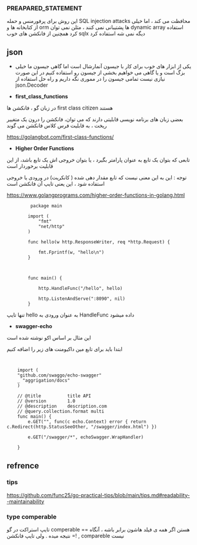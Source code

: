 ### PREAPARED_STATEMENT

این روش برای پرفورمنس و حمله  SQL injection attacks محافظت می کند ، اما خیلی از کتابخانه ها و orm ها پشتیبانی نمی کنند ، مثلن نمی توان dynamic array  استفاده کرد همچنین از فانکشن های خوب sqlx دیگه نمی شه استفاده کرد

## json

+ یکی از ابزار های خوب برای کار با جیسون آنمارشال است اما گاهی جیسون ما خیلی بزگ است و یا گاهی می خواهیم بخشی از جیسون رو استفاده کنیم در این صورت نیازی نیست تمامی جیسون را در مموری نگه داریم و راه حل  استفاده از json.Decoder

+ **first_class_functions**

در زبان گو ، فانکشن ها first class citizen  هستند

بعضی زبان های برنامه نویسی قابلیتی دارند که می توان، فانکشن را درون یک متغییر ریخت ، به قابلیت فرس کلاس فانکشن می گوند


https://golangbot.com/first-class-functions/


+ **Higher Order Functions**

 تابعی که بتوان  یک تابع به عنوان پارامتر بگیرد ، یا بتوان خروجی اش یک تابع باشد، از این قابلیت برخوردار است
 
 توجه : این به این معنی نیست که تابع مقدار دهی شده ( کانکریت) در ورودی یا خروجی استفاده شود ، این یعنی تایپ آن فانکشن است
 
 https://www.golangprograms.com/higher-order-functions-in-golang.html

```
         package main

        import (
            "fmt"
            "net/http"
        )

        func hello(w http.ResponseWriter, req *http.Request) {

            fmt.Fprintf(w, "hello\n")
        }



        func main() {

            http.HandleFunc("/hello", hello)

            http.ListenAndServe(":8090", nil)
        }
 ```
تنها تایپ hello به عنوان ورودی به HandleFunc داده میشود   


+ **swagger-echo**

این مثال بر اساس اکو نوشته شده است

ابتدا باید برای تابع مین داکیومنت های زیر را اضافه کنیم

```


    import (
    "github.com/swaggo/echo-swagger"
    _ "aggrigation/docs"
    )

    // @title          title API
    // @version        1.0
    // @description    description.com
    // @query.collection.format multi
    func main() {
    	e.GET("", func(c echo.Context) error { return c.Redirect(http.StatusSeeOther, "/swagger/index.html") })

	    e.GET("/swagger/*", echoSwagger.WrapHandler)
    
    }
```


## refrence

### tips
https://github.com/func25/go-practical-tips/blob/main/tips.md#readability--maintainability


### type comperable

تایپ استراکت در گو comperable هستن اگر همه ی فیلد هاشون برابر باشه ، آنگاه == , != نتیجه میده
 . ولی تایپ فانکشن compareble    نیست
